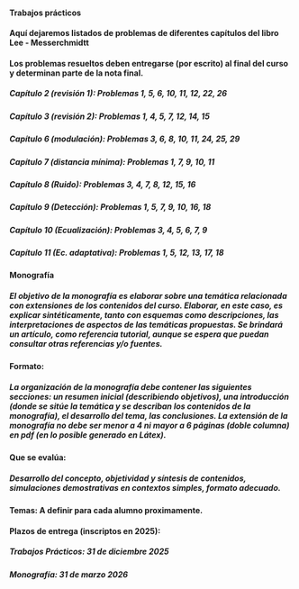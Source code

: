 #### Trabajos prácticos
#### Aquí dejaremos listados de problemas de diferentes capítulos del libro Lee - Messerchmidtt
#### Los problemas resueltos deben entregarse (por escrito) al final del curso y determinan parte de la nota final.
####
##### Capítulo 2 (revisión 1):  Problemas 1, 5, 6, 10, 11, 12, 22, 26
##### Capítulo 3 (revisión 2):  Problemas 1, 4, 5, 7, 12, 14, 15
##### Capítulo 6 (modulación):  Problemas 3, 6, 8, 10, 11, 24, 25, 29
##### Capítulo 7 (distancia mínima): Problemas 1, 7, 9, 10, 11
##### Capítulo 8 (Ruido):       Problemas 3, 4, 7, 8, 12, 15, 16
##### Capítulo 9 (Detección):   Problemas 1, 5, 7, 9, 10, 16, 18
##### Capítulo 10 (Ecualización): Problemas 3, 4, 5, 6, 7, 9
##### Capítulo 11 (Ec. adaptativa): Problemas 1, 5, 12, 13, 17, 18
####
####
#### Monografía
##### El objetivo de la monografía es elaborar sobre una temática relacionada con extensiones de los contenidos del curso. Elaborar, en este caso, es explicar sintéticamente, tanto con esquemas como descripciones, las interpretaciones de aspectos de las temáticas propuestas.  Se brindará un artículo, como referencia tutorial, aunque se espera que puedan consultar otras referencias y/o fuentes.
#####
#### Formato: 
##### La organización de la monografía debe contener las siguientes secciones: un resumen inicial (describiendo objetivos), una introducción (donde se sitúe la temática y se describan los contenidos de la monografía), el desarrollo del tema, las conclusiones. La extensión de la monografía no debe ser menor a 4 ni mayor a 6 páginas (doble columna) en pdf (en lo posible generado en Látex).
#####
#### Que se evalúa: 
##### Desarrollo del concepto, objetividad y síntesis de contenidos, simulaciones demostrativas en contextos simples, formato adecuado.
####
####
####
#####
#### Temas: A definir para cada alumno proximamente.
####
####
####
####
#### Plazos de entrega (inscriptos en 2025):
##### Trabajos Prácticos: 31 de diciembre 2025
##### Monografía: 31 de marzo 2026
####

